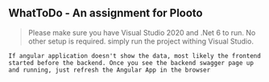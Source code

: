## WhatToDo - An assignment for Plooto
> Please make sure you have Visual Studio 2020 and .Net 6 to run. No other setup is required. simply run the project withing Visual Studio. 


`If angular application doesn't show the data, most likely the frontend started before the backend. Once you see the backend swagger page up and running, just refresh the Angular App in the browser`
